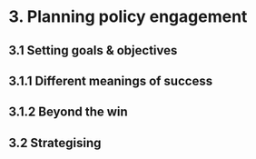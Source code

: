 # 3. Planning policy engagement
## 3.1 Setting goals & objectives
## 3.1.1 Different meanings of success
## 3.1.2 Beyond the win
## 3.2 Strategising


